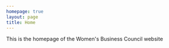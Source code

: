 ```yaml
---
homepage: true
layout: page
title: Home
---
```


This is the homepage of the Women's Business Council website
